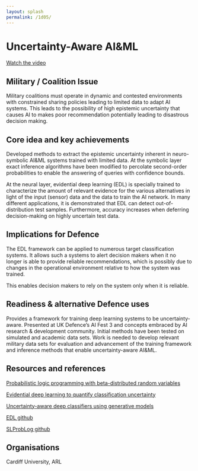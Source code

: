 ```yaml
---
layout: splash
permalink: /1d05/
---
```


# Uncertainty-Aware AI&ML

[Watch the video](https://ibm.box.com/s/eyuuudd3434ewmlhmdcb9jjypv9ewdhm)

## Military / Coalition Issue
Military coalitions must operate in dynamic and contested environments with constrained sharing policies leading to limited data to adapt AI systems.  This leads to the possibility of high epistemic uncertainty that causes AI to makes poor recommendation potentially leading to disastrous decision making.

## Core idea and key achievements
Developed methods to extract the epistemic uncertainty inherent in neuro-symbolic AI&ML systems trained with limited data.  At the symbolic layer exact inference algorithms have been modified to percolate second-order probabilities to enable the answering of queries with confidence bounds.  

At the neural layer, evidential deep learning (EDL) is specially trained to characterize the amount of relevant evidence for the various alternatives in light of the input (sensor) data and the data to train the AI network. In many different applications, it is demonstrated that EDL can detect out-of-distribution test samples.  Furthermore, accuracy increases when deferring decision-making on highly uncertain test data. 
<!-- ![image info](/dais/achievements/images/1a02_figure1.jpg) -->

## Implications for Defence
The EDL framework can be applied to numerous target classification systems.  It allows such a systems to alert decision makers when it no longer is able to provide reliable recommendations, which is possibly due to changes in the operational environment relative to how the system was trained.  
<!-- ![image info](/dais/achievements/images/1a02_figure1.jpg) -->
This enables decision makers to rely on the system only when it is reliable. 
<!-- ![image info](/dais/achievements/images/1a02_figure1.jpg) -->

## Readiness & alternative Defence uses
Provides a framework for training deep learning systems to be uncertainty-aware.  Presented at UK Defence’s AI Fest 3 and concepts embraced by AI research & development community. Initial methods have been tested on simulated and academic data sets. Work is needed to develop relevant military data sets for evaluation and advancement of the training framework and inference methods that enable uncertainty-aware AI&ML.

<!-- ![image info](/dais/achievements/images/1a02_figure1.jpg) -->

## Resources and references

[Probabilistic logic programming with beta-distributed random variables](https://ojs.aaai.org/index.php/AAAI/article/download/4773/4651)

[Evidential deep learning to quantify classification uncertainty](https://dl.acm.org/doi/abs/10.5555/3327144.3327239)

[Uncertainty-aware deep classifiers using generative models](https://ojs.aaai.org/index.php/AAAI/article/view/6015/5871)

[EDL github](https://github.com/muratsensoy/muratsensoy.github.io)

[SLProbLog github](https://github.com/dais-ita/SLProbLog)


## Organisations
Cardiff University, ARL


